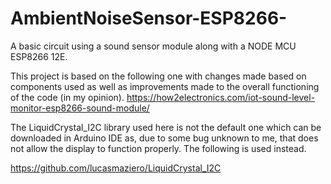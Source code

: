 # AmbientNoiseSensor-ESP8266-
A basic circuit using a sound sensor module along with a NODE MCU ESP8266 12E.

This project is based on the following one with changes made based on components used as well as improvements made to the overall functioning of the code (in my opinion).
https://how2electronics.com/iot-sound-level-monitor-esp8266-sound-module/

The LiquidCrystal_I2C library used here is not the default one which can be downloaded in Arduino IDE as, due to some bug unknown to me, that does not allow the display to function properly. The following is used instead.

https://github.com/lucasmaziero/LiquidCrystal_I2C


